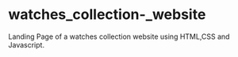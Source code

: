 # watches_collection-_website
Landing Page of a watches collection website using HTML,CSS and Javascript.

